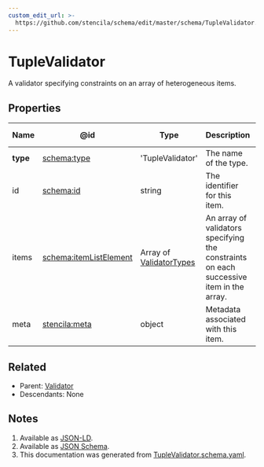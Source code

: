 ```yaml
---
custom_edit_url: >-
  https://github.com/stencila/schema/edit/master/schema/TupleValidator.schema.yaml
---
```


# TupleValidator

A validator specifying constraints on an array of heterogeneous items.

## Properties

| Name     | @id                                                          | Type                                                 | Description                                                                             | Inherited from                              |
| -------- | ------------------------------------------------------------ | ---------------------------------------------------- | --------------------------------------------------------------------------------------- | ------------------------------------------- |
| **type** | [schema:type](https://schema.org/type)                       | 'TupleValidator'                                     | The name of the type.                                                                   | [Entity](../Other/Entity.md)                |
| id       | [schema:id](https://schema.org/id)                           | string                                               | The identifier for this item.                                                           | [Entity](../Other/Entity.md)                |
| items    | [schema:itemListElement](https://schema.org/itemListElement) | Array of [ValidatorTypes](../Data/ValidatorTypes.md) | An array of validators specifying the constraints on each successive item in the array. | [TupleValidator](../Data/TupleValidator.md) |
| meta     | [stencila:meta](https://schema.stenci.la/meta.jsonld)        | object                                               | Metadata associated with this item.                                                     | [Entity](../Other/Entity.md)                |

## Related

-   Parent: [Validator](../Data/Validator.md)
-   Descendants: None

## Notes

1.  Available as [JSON-LD](https://schema.stenci.la/TupleValidator.jsonld).
2.  Available as [JSON Schema](https://schema.stenci.la/v1/TupleValidator.schema.json).
3.  This documentation was generated from [TupleValidator.schema.yaml](https://github.com/stencila/schema/blob/master/schema/TupleValidator.schema.yaml).
